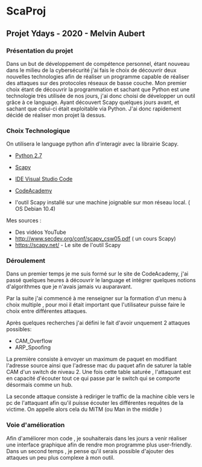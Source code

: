 # ScaProj


## Projet Ydays - 2020 - Melvin Aubert


### Présentation du projet


Dans un but de développement de compétence personnel, étant nouveau dans le milieu de la cybersécurité j'ai fais 
le choix de découvrir deux nouvelles technologies afin de réaliser un programme capable de réaliser des attaques 
sur des protocoles réseaux de basse couche. Mon premier choix étant de découvrir la programmation et sachant que 
Python est une technologie très utilisée de nos jours, j'ai donc choisi de développer un outil grâce à ce language. 
Ayant découvert Scapy quelques jours avant, et sachant que celui-ci était exploitable via Python. J'ai donc 
rapidement décidé de réaliser mon projet là dessus.


### Choix Technologique


On utilisera le language python afin d'interagir avec la librairie Scapy.

* [Python 2.7](https://www.python.org/)

* [Scapy](https://scapy.net/)

* [IDE Visual Studio Code](https://code.visualstudio.com/)
* [CodeAcademy](https://www.codecademy.com/learn)
* l'outil Scapy installé sur une machine joignable sur mon réseau local. ( OS Debian 10.4)

Mes sources : 
* Des vidéos YouTube
* http://www.secdev.org/conf/scapy_csw05.pdf ( un cours Scapy)
* https://scapy.net/ - Le site de l'outil Scapy


### Déroulement

Dans un premier temps je me suis formé sur le site de CodeAcademy, j'ai passé quelques heures à découvrir le language et intégrer quelques notions d'algorithmes que je n'avais jamais vu auparavant.

Par la suite j'ai commencé à  me renseigner sur la formation d'un menu à choix multiple , pour moi il était important que l'utilisateur puisse faire le choix entre différentes attaques.

Après quelques recherches j'ai défini le fait d'avoir unquement 2 attaques possibles:
* CAM_Overflow
* ARP_Spoofing

La première consiste à  envoyer un maximum de paquet en modifiant l'adresse source ainsi que l'adresse mac du paquet afin de saturer la table CAM d'un switch de niveau 2. Une fois cette table saturée , l'attaquant est en capacité d'écouter tout ce qui passe par le switch qui se comporte désormais comme un hub.

La seconde attaque consiste à rediriger le traffic de la machine cible vers le pc de l'attaquant afin qu'il puisse écouter les différentes requêtes de la victime. On appelle alors cela du MiTM (ou Man in the middle )

### Voie d'amélioration
Afin d'améliorer mon code , je souhaiterais dans les jours a venir réaliser une interface graphique afin de rendre mon programme plus user-friendly.
Dans un second temps , je pense qu'il serais possible d'ajouter des attaques un peu plus complexe à mon outil.
